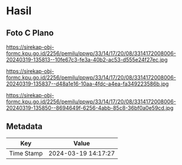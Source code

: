 # Hasil

## Foto C Plano

https://sirekap-obj-formc.kpu.go.id/2256/pemilu/ppwp/33/14/17/20/08/3314172008006-20240319-135813--10fe67c3-fe3a-40b2-ac53-d555e24f27ec.jpg

https://sirekap-obj-formc.kpu.go.id/2256/pemilu/ppwp/33/14/17/20/08/3314172008006-20240319-135837--d48a1e16-10aa-4fdc-a4ea-fa349223586b.jpg

https://sirekap-obj-formc.kpu.go.id/2256/pemilu/ppwp/33/14/17/20/08/3314172008006-20240319-135850--8694649f-6256-4abb-85c8-36bf0a0e59cd.jpg


## Metadata

| Key        | Value               |
| ---------- | ------------------- |
| Time Stamp | 2024-03-19 14:17:27 |




